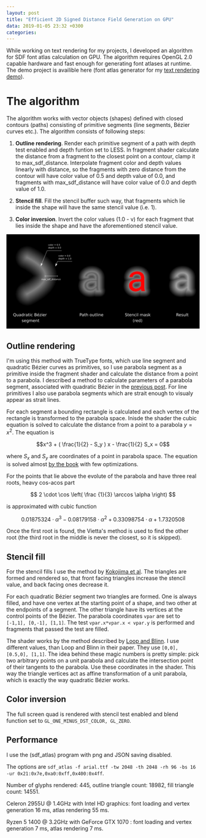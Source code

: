 ```yaml
---
layout: post
title: "Efficient 2D Signed Distance Field Generation on GPU"
data: 2019-01-05 23:32 +0300
categories: 
---
```


While working on text rendering for my projects, I developed an algorithm for SDF font atlas calculation on GPU. The algorithm requires OpenGL 2.0 capable hardware and fast enough for generating font atlases at runtime. The demo project is availible here (font atlas generator for my [text rendering demo](https://github.com/astiopin/webgl_fonts)).

# The algorithm

The algorithm works with vector objects (shapes) defined with closed contours (paths) consisting of primitive segments (line segments, Bézier curves etc.). The algorithm consists of following steps:

1. **Outline rendering**. Render each primitive segment of a path with depth test enabled and depth funtion set to LESS. In fragment shader calculate the distance from a fragment to the closest point on a contour, clamp it to max_sdf_distance. Interpolate fragment color and depth values linearly with distance, so the fragments with zero distance from the contour will have color value of 0.5 and depth value of 0.0, and fragments with max_sdf_distance will have color value of 0.0 and depth value of 1.0.

2. **Stencil fill**. Fill the stencil buffer such way, that fragments which lie inside the shape will have the same stencil value (i.e. 1).

3. **Color inversion**. Invert the color values (1.0 - v) for each fragment that lies inside the shape and have the aforementioned stencil value.

![](/assets/sdf_on_gpu.png)

## Outline rendering

I'm using this method with TrueType fonts, which use line segment and quadratic Bézier curves as primitives, so I use parabola segment as a primitive inside the fragment shader and calculate the distance from a point to a parabola. I described a method to calculate parameters of a parabola segment, associated with quadratic Bézier in the [previous post](https://astiopin.github.io/2019/01/04/qbez-parabola.html). For line primitives I also use parabola segments which are strait enough to visualy appear as strait lines.

For each segment a bounding rectangle is calculated and each vertex of the rectangle is transformed to the parabola space. Inisde the shader the cubic equation is solved to calculate the distance from a point to a parabola $y=x^2$. The equation is

$$x^3 + ( \frac{1}{2} - S_y ) x - \frac{1}{2} S_x = 0$$

where $S_x$ and $S_y$ are coordinates of a point in parabola space. The equation is solved almost [by the book](https://en.wikipedia.org/wiki/Cubic_function) with few optimizations.

For the points that lie above the evolute of the parabola and have three real roots, heavy cos-acos part

$$ 2 \cdot \cos \left( \frac {1}{3} \arccos \alpha \right) $$

is approximated with cubic function

$$ 0.01875324 \cdot \alpha^3 - 0.08179158 \cdot \alpha^2 + 0.33098754 \cdot \alpha + 1.7320508 $$

Once the first root is found, the Vietta's method is used to find the other root (the third root in the middle is never the closest, so it is skipped).

## Stencil fill

For the stencil fills I use the method by [Kokojima et al](https://www.deepdyve.com/lp/association-for-computing-machinery/resolution-independent-rendering-of-deformable-vector-objects-using-YmvFNsOBWj). The triangles are formed and rendered so, that front facing triangles increase the stencil value, and back facing ones decrease it.

For each quadratic Bézier segment two triangles are formed. One is always filled, and have one vertex at the starting point of a shape, and two other at the endpoints of a segment. The other triangle have its vertices at the control points of the Bézier. The parabola coordinates ```vpar``` are set to ```[-1,1], [0,-1], [1,1]```. The test ```vpar.x*vpar.x < vpar.y``` is performed and fragments that passed the test are filled. 

The shader works by the method described by [Loop and Blinn](https://www.microsoft.com/en-us/research/wp-content/uploads/2005/01/p1000-loop.pdf). I use different values, than Loop and Blinn in their paper. They use ```[0,0], [0.5,0], [1,1]```. The idea behind these magic numbers is pretty simple: pick two arbitrary points on a unit parabola and calculate the intersection point of their tangents to the parabola. Use these coordinates in the shader. This way the triangle vertices act as affine transformation of a unit parabola, which is exactly the way quadratic Bézier works.

## Color inversion

The full screen quad is rendered with stencil test enabled and blend function set to ```GL_ONE_MINUS_DST_COLOR, GL_ZERO```.

## Performance

I use the (sdf_atlas) program with png and JSON saving disabled.

The options are ```sdf_atlas -f arial.ttf -tw 2048 -th 2048 -rh 96 -bs 16 -ur 0x21:0x7e,0xa0:0xff,0x400:0x4ff```.

Number of glyphs rendered: 445, outline triangle count: 18982, fill triangle count: 14551.

Celeron 2955U @ 1.4GHz with Intel HD graphics: font loading and vertex generation 16 ms, atlas rendering 55 ms.

Ryzen 5 1400 @ 3.2GHz with GeForce GTX 1070 : font loading and vertex generation 7 ms, atlas rendering 7 ms.
